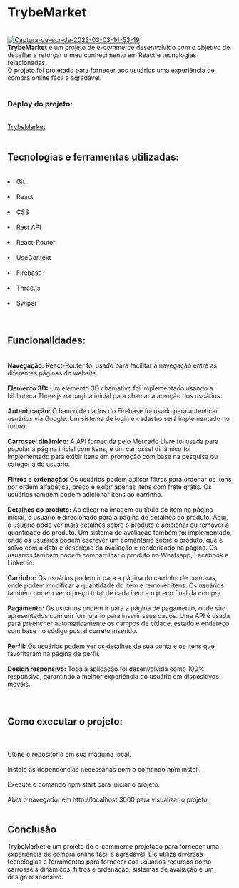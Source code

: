 <h1> TrybeMarket </h1> 
<br/>
<a href="https://ibb.co/khHdFnr"><img src="https://i.ibb.co/gDjnC1X/Captura-de-ecr-de-2023-03-03-14-53-19.png" alt="Captura-de-ecr-de-2023-03-03-14-53-19" border="0"></a>
<br/>
<b>TrybeMarket</b> é um projeto de e-commerce desenvolvido com o objetivo de desafiar e reforçar o meu conhecimento em React e tecnologias relacionadas.
<br/>
O projeto foi projetado para fornecer aos usuários uma experiência de compra online fácil e agradável.
<br/>
<br/>
<h3>Deploy do projeto:</h3>
<br/>
<a href="https://trybe-market.vercel.app" target="_blank" />TrybeMarket</a>
<br/>
<br/>
<h2>Tecnologias e ferramentas utilizadas:</h2>
<br/>
<li>Git</li> 
<br/>
<li> React</li> 
<br/>
<li> CSS</li> 
<br/>
<li> Rest API</li> 
<br/>
<li> React-Router</li> 
<br/>
<li> UseContext</li> 
<br/>
<li> Firebase</li> 
<br/>
<li> Three.js</li> 
<br/>
<li> Swiper</li> 
<br/>
<br/>
<h2>Funcionalidades:</h2>
<br/>
<b>Navegação:</b> React-Router foi usado para facilitar a navegação entre as diferentes páginas do website.
<br/>
<br/>
<b>Elemento 3D:</b> Um elemento 3D chamativo foi implementado usando a biblioteca Three.js na página inicial para chamar a atenção dos usuários.
<br/>
<br/>
<b>Autenticação:</b>  O banco de dados do Firebase foi usado para autenticar usuários via Google. Um sistema de login e cadastro será implementado no futuro.
<br/>
<br/>
<b>Carrossel dinâmico:</b>  A API fornecida pelo Mercado Livre foi usada para popular a página inicial com itens, e um carrossel dinâmico foi implementado para exibir itens em promoção com base na pesquisa ou categoria do usuário.
<br/>
<br/>
<b>Filtros e ordenação:</b>  Os usuários podem aplicar filtros para ordenar os itens por ordem alfabética, preço e exibir apenas itens com frete grátis. Os usuários também podem adicionar itens ao carrinho.
<br/>
<br/>
<b>Detalhes do produto:</b>  Ao clicar na imagem ou título do item na página inicial, o usuário é direcionado para a página de detalhes do produto. Aqui, o usuário pode ver mais detalhes sobre o produto e adicionar ou remover a quantidade do produto. Um sistema de avaliação também foi implementado, onde os usuários podem escrever um comentário sobre o produto, que é salvo com a data e descrição da avaliação e renderizado na página. Os usuários também podem compartilhar o produto no Whatsapp, Facebook e Linkedin.
<br/>
<br/>
<b>Carrinho:</b>  Os usuários podem ir para a página do carrinho de compras, onde podem modificar a quantidade do item e remover itens. Os usuários também podem ver o preço total de cada item e o preço final da compra.
<br/>
<br/>
<b>Pagamento:</b>  Os usuários podem ir para a página de pagamento, onde são apresentados com um formulário para inserir seus dados. Uma API é usada para preencher automaticamente os campos de cidade, estado e endereço com base no código postal correto inserido.
<br/>
<br/>
<b>Perfil:</b>  Os usuários podem ver os detalhes de sua conta e os itens que favoritaram na página de perfil.
<br/>
<br/>
<b>Design responsivo:</b>  Toda a aplicação foi desenvolvida como 100% responsiva, garantindo a melhor experiência do usuário em dispositivos móveis.
<br/>
<br/>
<br/>
<h2>Como executar o projeto:</h2>
<br/>
<br/>
Clone o repositório em sua máquina local.
<br/>
<br/>
Instale as dependências necessárias com o comando npm install.
<br/>
<br/>
Execute o comando npm start para iniciar o projeto.
<br/>
<br/>
Abra o navegador em http://localhost:3000 para visualizar o projeto.
<br/>
<br/>
<h2>Conclusão</h2>
TrybeMarket é um projeto de e-commerce projetado para fornecer uma experiência de compra online fácil e agradável. Ele utiliza diversas tecnologias e ferramentas para fornecer aos usuários recursos como carrosséis dinâmicos, filtros e ordenação, sistemas de avaliação e um design responsivo.
